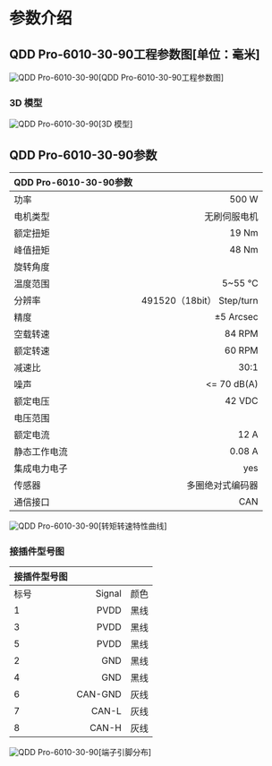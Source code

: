 # 参数介绍 
## QDD Pro-6010-30-90工程参数图[单位：毫米]
![QDD Pro-6010-30-90](   )[QDD Pro-6010-30-90工程参数图]
### 3D 模型
![QDD Pro-6010-30-90](   )[3D 模型]




## QDD Pro-6010-30-90参数

| QDD Pro-6010-30-90参数|   |     
| --------   | -----:  |
| 功率| 	500 W| 
| 电机类型	| 无刷伺服电机| 
| 额定扭矩	| 19 Nm| 
| 峰值扭矩	| 48 Nm| 
| 旋转角度	| | > 360.0 °| 
| 温度范围	| 5~55 °C| 
| 分辨率	| 491520（18bit） Step/turn| 
| 精度	| ±5 Arcsec| 
| 空载转速	| 84 RPM| 
| 额定转速	| 60 RPM| 
| 减速比	| 30:1| 
| 噪声	| <= 70 dB(A)| 
| 额定电压	| 42 VDC| 
| 电压范围	| | 24~45 VDC| 
| 额定电流	| 12 A| 
| 静态工作电流	| 0.08 A|
| 集成电力电子|	yes|
| 传感器|	多圈绝对式编码器|
| 通信接口	|CAN|



![QDD Pro-6010-30-90](   )[转矩转速特性曲线]




### 接插件型号图
| 接插件型号图|   |     |
| --------   | -----:  |:----: | 
| 标号| 	Signal	| 颜色	| 
| 1	| PVDD	| 黑线	| 
| 3| 	PVDD	| 黑线| 
| 5	| PVDD| 	黑线| 
| 2	| GND| 	黑线| 
| 4	| GND	| 黑线| 
| 6	| CAN-GND| 	灰线| 
| 7	| CAN-L	| 灰线| 
| 8| 	CAN-H	| 灰线| 




![QDD Pro-6010-30-90](   )[端子引脚分布]

